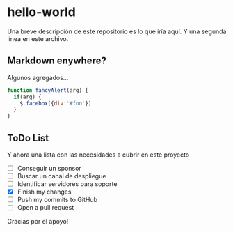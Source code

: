 # hello-world
Una breve descripción de este repositorio es lo que iría aquí.
Y una segunda línea en este archivo.

## Markdown enywhere?
Algunos agregados...
```javascript
function fancyAlert(arg) {
  if(arg) {
    $.facebox({div:'#foo'})
  }
}
```

## ToDo List
Y ahora una lista con las necesidades a cubrir en este proyecto

- [ ] Conseguir un sponsor
- [ ] Buscar un canal de despliegue
- [ ] Identificar servidores para soporte
- [x] Finish my changes
- [ ] Push my commits to GitHub
- [ ] Open a pull request
 
Gracias por el apoyo!

